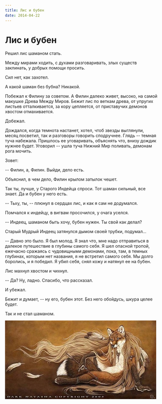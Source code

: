 ```yaml
---
title: Лис и бубен
date: 2014-04-22
---
```

# Лис и бубен

Решил лис шаманом стать.

Между мирами ходить, с духами разговаривать, злых существ заклинать, у добрых помощи просить.

Сил нет, как захотел.

А какой шаман без бубна? Никакой.

Побежал к Филину за советом. А Филин далеко живет, высоко, на самой макушке Древа Между Миров. Бежит лис по веткам древа, от упругих листьев отталкивается, за кору цепляется, от приставучих демонов хвостом отмахивается.

Добежал.

Дождался, когда темнота настанет, хотел, чтоб звезды выглянули, месяц посветил, так и разговоры говорить сподручнее. Глядь -- темная туча набежала. Пришлось ее уговаривать, объяснять что, внизу дождик нужнее будет. Уговорил -- ушла туча Нижний Мир поливать, демонам рога мочить.

Зовет:

-- Филин, а, Филин. Выйди, дело есть.

Объяснил, в чем дело, Филин крылом затылок чешет.

Так ты, лучше, у Старого Индейца спроси. Тот шаман сильный, все знает. Да и бубен у него есть.

-- Тьху, ты, -- плюнул в сердцах лис, и как я сам не додумался.

Помчался к индейцу, в вигвам просочился, у очага уселся.

-- Индеец, шаманом быть хочу, бубен нужен. Ты свой как делал?

Старый Мудрый Индеец затянулся дымом своей трубки, подумал...

-- Давно это было. Я был молод. Я знал что, мне надо отправиться в далекое путешествие в глубины самого себя. Я шел опасной тропой, ежечасно сражаясь с чудовищными демонами, пока, там, в темных глубинах, которым нет названия, я не встретил самого себя. Мы долго боролись, и я победил. Я убил себя, снял кожу и натянул ее на бубен.

Лис махнул хвостом и чихнул.

-- Да? Ну, ладно. Спасибо, что рассказал.

И убежал.

Бежит и думает, -- ну его, бубен этот. Без него обойдусь, шкура целее будет.

Так и не стал шаманом.

![](02.jpg)